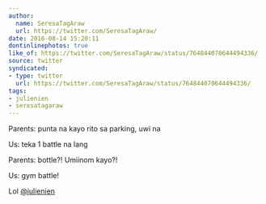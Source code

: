 ```yaml
---
author:
  name: SeresaTagAraw
  url: https://twitter.com/SeresaTagAraw/
date: 2016-08-14 15:20:11
dontinlinephotos: true
like_of: https://twitter.com/SeresaTagAraw/status/764844070644494336/
source: twitter
syndicated:
- type: twitter
  url: https://twitter.com/SeresaTagAraw/status/764844070644494336/
tags:
- julienien
- seresatagaraw
---
```


Parents: punta na kayo rito sa parking, uwi na

Us: teka 1 battle na lang

Parents: bottle?! Umiinom kayo?!

Us: gym battle!



Lol [@julienien](https://twitter.com/julienien/)